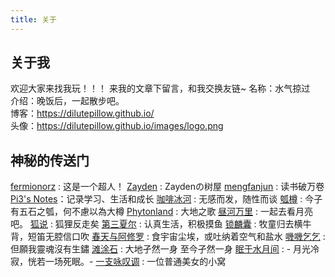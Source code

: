 ```yaml
---
title: 关于
---
```

## 关于我

欢迎大家来找我玩！！！
来我的文章下留言，和我交换友链~
名称：水气掠过  
介绍：晚饭后，一起散步吧。  
博客：https://dilutepillow.github.io/  
头像：https://dilutepillow.github.io/images/logo.png


## 神秘的传送门

[fermionorz](http://fermionorz.github.io/) : 这是一个超人！
[Zayden](http://lures2019.github.io/) : Zaydenの树屋
[mengfanjun](http://mfjblog.top) : 读书破万卷
[Pi3's Notes](https://blog.pi3.fun/)：记录学习、生活和成长
[咖啡冰河](https://blog.mysto.cyou/) : 无感而发，随性而谈
[瓠樽](https://blog.dylanwu.space/) : 今子有五石之瓠，何不慮以為大樽
[Phytonland](https://phytonland.space/) : 大地之歌
[昼河万里](https://tothemoonriver.icu/) : 一起去看月亮吧。
[狐说](https://blog.southfox.me/) : 狐狸反走矣
[第三夏尔](https://thirdshire.com/) : 认真生活，积极摸鱼
[锁麟囊](https://www.kylinbag.top/) : 牧童归去横牛背，短笛无腔信口吹
[春天与阿修罗](https://harushuura.vip/) : 食宇宙尘埃，或吐纳着空气和盐水
[嘰嘰乞乞](https://www.gigigatgat.ca/) : 但願我靈魂沒有生鏽
[滩涂石](https://bcyh.one/) : 大地孑然一身 至今孑然一身
[眠于水月间](https://www.sleepymoon.cyou) : - 月光冷寂，恍若一场死眠。-
[一支咏叹调](https://turquoise.one/) : 一位普通美女的小窝